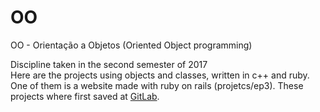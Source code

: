 # OO
OO - Orientação a Objetos (Oriented Object programming)

Discipline taken in the second semester of 2017<br>
Here are the projects using objects and classes, written in c++ and ruby.<br>
One of them is a website made with ruby on rails (projetcs/ep3). 
These projects where first saved at [GitLab](https://gitlab.com/users/marcelo_604/projects).
